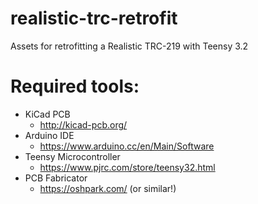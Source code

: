 # realistic-trc-retrofit
Assets for retrofitting a Realistic TRC-219 with Teensy 3.2

# Required tools:

* KiCad PCB
    * http://kicad-pcb.org/
* Arduino IDE
    * https://www.arduino.cc/en/Main/Software
* Teensy Microcontroller
    * https://www.pjrc.com/store/teensy32.html
* PCB Fabricator
    * https://oshpark.com/ (or similar!)
